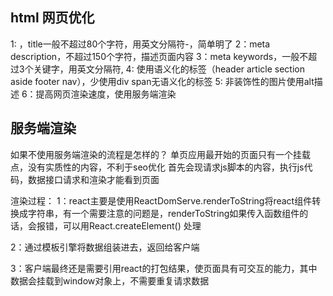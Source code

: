 ## html 网页优化
1: <title> title </title>，title一般不超过80个字符，用英文分隔符-，简单明了
2：meta description，不超过150个字符，描述页面内容
3：meta keywords，一般不超过3个关键字，用英文分隔符, 
4: 使用语义化的标签（header article section aside footer nav），少使用div span无语义化的标签
5: 非装饰性的图片使用alt描述
6：提高网页渲染速度，使用服务端渲染

## 服务端渲染
如果不使用服务端渲染的流程是怎样的？
单页应用最开始的页面只有一个挂载点，没有实质性的内容，不利于seo优化
首先会现请求js脚本的内容，执行js代码，数据接口请求和渲染才能看到页面

渲染过程：
1：react主要是使用ReactDomServe.renderToString将react组件转换成字符串，有一个需要注意的问题是，renderToString如果传入函数组件的话，会报错，可以用React.createElement(<App />) 处理

2：通过模板引擎将数据组装进去，返回给客户端

3：客户端最终还是需要引用react的打包结果，使页面具有可交互的能力，其中数据会挂载到window对象上，不需要重复请求数据

